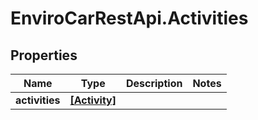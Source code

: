 # EnviroCarRestApi.Activities

## Properties
Name | Type | Description | Notes
------------ | ------------- | ------------- | -------------
**activities** | [**[Activity]**](Activity.md) |  | 
